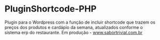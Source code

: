 # PluginShortcode-PHP
Plugin para o Wordpress com a função de incluir shortcode que trazem os preços dos produtos e cardápio da semana, atualizados conforme o sistema erp do restaurante.
Em produção - www.sabortrivial.com.br

